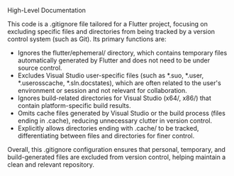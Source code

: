 High-Level Documentation

This code is a .gitignore file tailored for a Flutter project, focusing on excluding specific files and directories from being tracked by a version control system (such as Git). Its primary functions are:

- Ignores the flutter/ephemeral/ directory, which contains temporary files automatically generated by Flutter and does not need to be under source control.
- Excludes Visual Studio user-specific files (such as *.suo, *.user, *.userosscache, *.sln.docstates), which are often related to the user's environment or session and not relevant for collaboration.
- Ignores build-related directories for Visual Studio (x64/, x86/) that contain platform-specific build results.
- Omits cache files generated by Visual Studio or the build process (files ending in .cache), reducing unnecessary clutter in version control.
- Explicitly allows directories ending with .cache/ to be tracked, differentiating between files and directories for finer control.

Overall, this .gitignore configuration ensures that personal, temporary, and build-generated files are excluded from version control, helping maintain a clean and relevant repository.